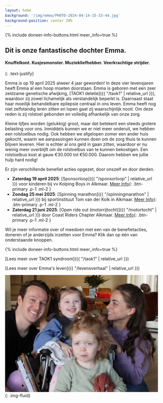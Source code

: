 ```yaml
---
layout: home
background: '/img/emma/PHOTO-2024-04-14-15-33-44.jpg'
background-position: center 20%
---
```


{% include doneer-info-buttons.html meer_info=true %}

## Dit is onze fantastische dochter Emma.
#### Knuffelkont. Kusjesmonster. Muziekliefhebber. Veerkrachtige strijder.
{: .text-justify}

Emma is op 19 april 2025 alweer 4 jaar geworden! In deze vier levensjaren heeft Emma al een hoop moeten doorstaan. Emma is geboren met een zeer zeldzame genetische afwijking,
[TAOK1 deletie]({{ "/taok1" | relative_url }}), waardoor zij zowel lichamelijk als verstandelijk beperkt is. Daarnaast staat haar moeilijk behandelbare epilepsie centraal in ons leven. Emma heeft nog niet zelfstandig leren zitten en lopen gaat zij waarschijnlijk nooit. Om deze reden is zij rolstoel gebonden en volledig afhankelijk van onze zorg.

Kleine lijfjes worden (gelukkig) groot, maar dat betekent een steeds grotere belasting voor ons. Inmiddels kunnen we er niet meer onderuit, we hebben een rolstoelbus nodig. Ook hebben we afgelopen zomer een ander huis gekocht, waarin we aanpassingen kunnen doen om de zorg thuis te kunnen blijven leveren. Hier is echter al ons geld in gaan zitten, waardoor er nu weinig meer overblijft om de rolstoelbus van te kunnen bekostigen. Een rolstoelbus kost al gauw €30.000 tot €50.000. Daarom hebben we jullie hulp hard nodig!

Er zijn verschillende benefiet acties opgezet, door onszelf en door derden. 
- **Zaterdag 19 april 2025**: [Sponsorloop]({{ "/sponsorloop" | relative_url }}) voor kinderen bij vv Kolping Boys in Alkmaar. [Meer Info](/sponsorloop){: .btn-primary .p-1 .ml-2 }
- **Zondag 25 mei 2025**: [Spinning marathon]({{ "/spinningmarathon" | relative_url }}) bij sportinstituut Tom van der Kolk in Alkmaar. [Meer Info](/spinningmarathon){: .btn-primary .p-1 .ml-2 }
- **Zaterdag 21 juni 2025**: [Open ride out (motorrijtocht)]({{ "/motortocht" | relative_url }}) door Coast Riders Chapter Alkmaar. [Meer Info](/motortocht){: .btn-primary .p-1 .ml-2 }

Wil je meer informatie over of meedoen met een van de benefietacties, doneren of je anderzijds inzetten voor Emma? Klik dan op één van onderstaande knoppen.


{% include doneer-info-buttons.html meer_info=true %}

[Lees meer over TAOK1 syndroom]({{ "/taok1" | relative_url }})

[Lees meer over Emma's leven]({{ "/levensverhaal" | relative_url }})


![Emma](/img/emma/IMG-20250415-WA0027.jpg){: .img-fluid}

